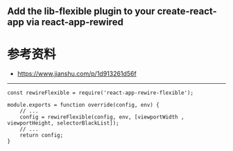 Add the lib-flexible plugin to your create-react-app via react-app-rewired
---
# 参考资料
- https://www.jianshu.com/p/1d913261d56f

---
```
const rewireFlexible = require('react-app-rewire-flexible');

module.exports = function override(config, env) {
    // ...
    config = rewireFlexible(config, env, [viewportWidth , viewportHeight, selectorBlackList]);
    // ...
    return config;
}
```
